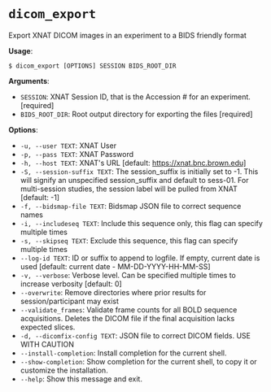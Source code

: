 # `dicom_export`

Export XNAT DICOM images in an experiment to a BIDS friendly format

**Usage**:

```console
$ dicom_export [OPTIONS] SESSION BIDS_ROOT_DIR
```

**Arguments**:

* `SESSION`: XNAT Session ID, that is the Accession # for an experiment.  [required]
* `BIDS_ROOT_DIR`: Root output directory for exporting the files  [required]

**Options**:

* `-u, --user TEXT`: XNAT User
* `-p, --pass TEXT`: XNAT Password
* `-h, --host TEXT`: XNAT's URL  [default: https://xnat.bnc.brown.edu]
* `-S, --session-suffix TEXT`: The session_suffix is initially set to -1.              This will signify an unspecified session_suffix and default to sess-01.              For multi-session studies, the session label will be pulled from XNAT  [default: -1]
* `-f, --bidsmap-file TEXT`: Bidsmap JSON file to correct sequence names
* `-i, --includeseq TEXT`: Include this sequence only, this flag can specify multiple times
* `-s, --skipseq TEXT`: Exclude this sequence, this flag can specify multiple times
* `--log-id TEXT`: ID or suffix to append to logfile. If empty, current date is used  [default: current date - MM-DD-YYYY-HH-MM-SS]
* `-v, --verbose`: Verbose level. Can be specified multiple times to increase verbosity  [default: 0]
* `--overwrite`: Remove directories where prior results for session/participant may exist
* `--validate_frames`: Validate frame counts for all BOLD sequence acquisitions. Deletes the DICOM file if the final acquisition lacks expected slices.
* `-d, --dicomfix-config TEXT`: JSON file to correct DICOM fields. USE WITH CAUTION
* `--install-completion`: Install completion for the current shell.
* `--show-completion`: Show completion for the current shell, to copy it or customize the installation.
* `--help`: Show this message and exit.
